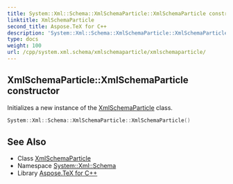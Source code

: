 ```yaml
---
title: System::Xml::Schema::XmlSchemaParticle::XmlSchemaParticle constructor
linktitle: XmlSchemaParticle
second_title: Aspose.TeX for C++
description: 'System::Xml::Schema::XmlSchemaParticle::XmlSchemaParticle constructor. Initializes a new instance of the XmlSchemaParticle class in C++.'
type: docs
weight: 100
url: /cpp/system.xml.schema/xmlschemaparticle/xmlschemaparticle/
---
```

## XmlSchemaParticle::XmlSchemaParticle constructor


Initializes a new instance of the [XmlSchemaParticle](../) class.

```cpp
System::Xml::Schema::XmlSchemaParticle::XmlSchemaParticle()
```

## See Also

* Class [XmlSchemaParticle](../)
* Namespace [System::Xml::Schema](../../)
* Library [Aspose.TeX for C++](../../../)
